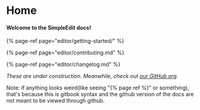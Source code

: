 # Home

#### Welcome to the SimpleEdit docs!

{% page-ref page="editor/getting-started/" %}

{% page-ref page="editor/contributing.md" %}

{% page-ref page="editor/changelog.md" %}

_These are under construction. Meanwhile, check out_ [_our GitHub org_](https://github.com/SimpleEdit)_._


Note: if anything looks weird(like seeing "{% page ref %}" or something), that's because this is gitbook syntax and the github version of the docs are not meant to be viewed through github.

